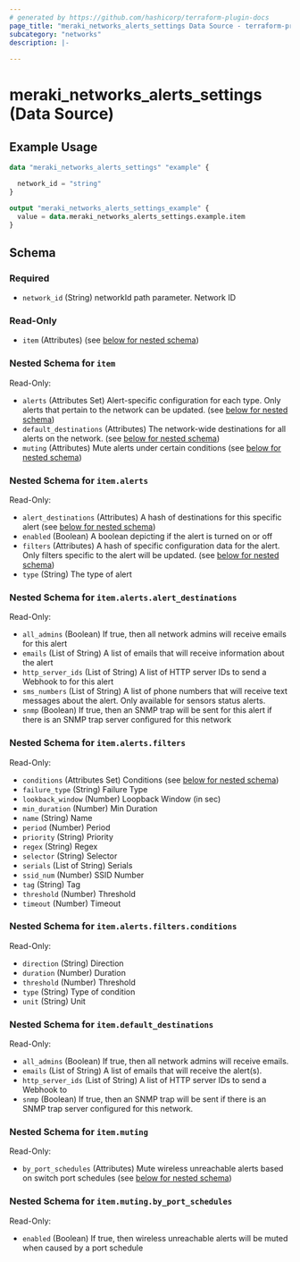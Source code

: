 ```yaml
---
# generated by https://github.com/hashicorp/terraform-plugin-docs
page_title: "meraki_networks_alerts_settings Data Source - terraform-provider-meraki"
subcategory: "networks"
description: |-
  
---
```


# meraki_networks_alerts_settings (Data Source)



## Example Usage

```terraform
data "meraki_networks_alerts_settings" "example" {

  network_id = "string"
}

output "meraki_networks_alerts_settings_example" {
  value = data.meraki_networks_alerts_settings.example.item
}
```

<!-- schema generated by tfplugindocs -->
## Schema

### Required

- `network_id` (String) networkId path parameter. Network ID

### Read-Only

- `item` (Attributes) (see [below for nested schema](#nestedatt--item))

<a id="nestedatt--item"></a>
### Nested Schema for `item`

Read-Only:

- `alerts` (Attributes Set) Alert-specific configuration for each type. Only alerts that pertain to the network can be updated. (see [below for nested schema](#nestedatt--item--alerts))
- `default_destinations` (Attributes) The network-wide destinations for all alerts on the network. (see [below for nested schema](#nestedatt--item--default_destinations))
- `muting` (Attributes) Mute alerts under certain conditions (see [below for nested schema](#nestedatt--item--muting))

<a id="nestedatt--item--alerts"></a>
### Nested Schema for `item.alerts`

Read-Only:

- `alert_destinations` (Attributes) A hash of destinations for this specific alert (see [below for nested schema](#nestedatt--item--alerts--alert_destinations))
- `enabled` (Boolean) A boolean depicting if the alert is turned on or off
- `filters` (Attributes) A hash of specific configuration data for the alert. Only filters specific to the alert will be updated. (see [below for nested schema](#nestedatt--item--alerts--filters))
- `type` (String) The type of alert

<a id="nestedatt--item--alerts--alert_destinations"></a>
### Nested Schema for `item.alerts.alert_destinations`

Read-Only:

- `all_admins` (Boolean) If true, then all network admins will receive emails for this alert
- `emails` (List of String) A list of emails that will receive information about the alert
- `http_server_ids` (List of String) A list of HTTP server IDs to send a Webhook to for this alert
- `sms_numbers` (List of String) A list of phone numbers that will receive text messages about the alert. Only available for sensors status alerts.
- `snmp` (Boolean) If true, then an SNMP trap will be sent for this alert if there is an SNMP trap server configured for this network


<a id="nestedatt--item--alerts--filters"></a>
### Nested Schema for `item.alerts.filters`

Read-Only:

- `conditions` (Attributes Set) Conditions (see [below for nested schema](#nestedatt--item--alerts--filters--conditions))
- `failure_type` (String) Failure Type
- `lookback_window` (Number) Loopback Window (in sec)
- `min_duration` (Number) Min Duration
- `name` (String) Name
- `period` (Number) Period
- `priority` (String) Priority
- `regex` (String) Regex
- `selector` (String) Selector
- `serials` (List of String) Serials
- `ssid_num` (Number) SSID Number
- `tag` (String) Tag
- `threshold` (Number) Threshold
- `timeout` (Number) Timeout

<a id="nestedatt--item--alerts--filters--conditions"></a>
### Nested Schema for `item.alerts.filters.conditions`

Read-Only:

- `direction` (String) Direction
- `duration` (Number) Duration
- `threshold` (Number) Threshold
- `type` (String) Type of condition
- `unit` (String) Unit




<a id="nestedatt--item--default_destinations"></a>
### Nested Schema for `item.default_destinations`

Read-Only:

- `all_admins` (Boolean) If true, then all network admins will receive emails.
- `emails` (List of String) A list of emails that will receive the alert(s).
- `http_server_ids` (List of String) A list of HTTP server IDs to send a Webhook to
- `snmp` (Boolean) If true, then an SNMP trap will be sent if there is an SNMP trap server configured for this network.


<a id="nestedatt--item--muting"></a>
### Nested Schema for `item.muting`

Read-Only:

- `by_port_schedules` (Attributes) Mute wireless unreachable alerts based on switch port schedules (see [below for nested schema](#nestedatt--item--muting--by_port_schedules))

<a id="nestedatt--item--muting--by_port_schedules"></a>
### Nested Schema for `item.muting.by_port_schedules`

Read-Only:

- `enabled` (Boolean) If true, then wireless unreachable alerts will be muted when caused by a port schedule
